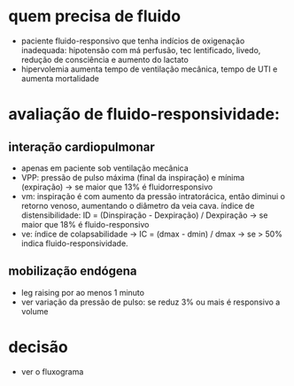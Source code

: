 # quem precisa de fluido
- paciente fluido-responsivo que tenha indícios de oxigenação inadequada: hipotensão com má perfusão, tec lentificado, livedo, redução de consciência e aumento do lactato
- hipervolemia aumenta tempo de ventilação mecânica, tempo de UTI e aumenta mortalidade
# avaliação de fluido-responsividade:
## interação cardiopulmonar
- apenas em paciente sob ventilação mecânica
- VPP: pressão de pulso máxima (final da inspiração) e mínima (expiração) -> se maior que 13% é fluidorresponsivo
- vm: inspiração é com aumento da pressão intratorácica, então diminui o retorno venoso, aumentando o diâmetro da veia cava. índice de distensibilidade: ID = (Dinspiração - Dexpiração) / Dexpiração -> se maior que 18% é fluido-responsivo
- ve: índice de colapsabilidade -> IC = (dmax - dmin) / dmax -> se > 50% indica fluido-responsividade. 
## mobilização endógena
- leg raising por ao menos 1 minuto
- ver variação da pressão de pulso: se reduz 3% ou mais é responsivo a volume
# decisão
- ver o fluxograma
